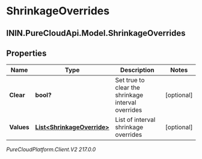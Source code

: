 # ShrinkageOverrides

## ININ.PureCloudApi.Model.ShrinkageOverrides

## Properties

|Name | Type | Description | Notes|
|------------ | ------------- | ------------- | -------------|
| **Clear** | **bool?** | Set true to clear the shrinkage interval overrides | [optional] |
| **Values** | [**List&lt;ShrinkageOverride&gt;**](ShrinkageOverride) | List of interval shrinkage overrides | [optional] |



_PureCloudPlatform.Client.V2 217.0.0_
